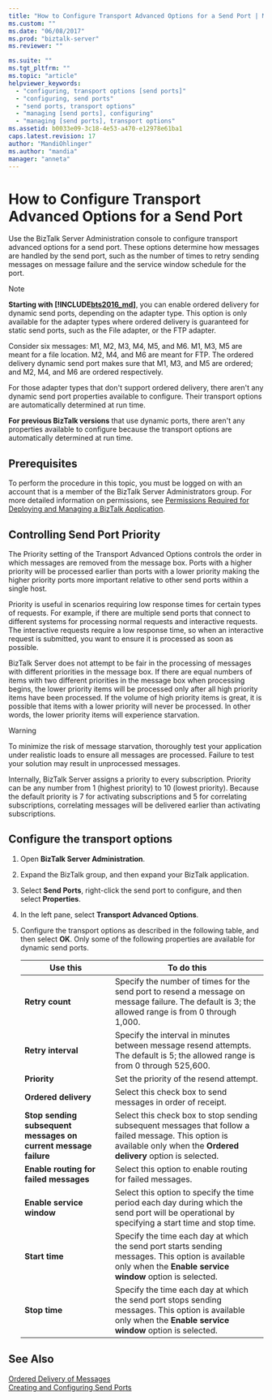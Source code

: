 ```yaml
---
title: "How to Configure Transport Advanced Options for a Send Port | Microsoft Docs"
ms.custom: ""
ms.date: "06/08/2017"
ms.prod: "biztalk-server"
ms.reviewer: ""

ms.suite: ""
ms.tgt_pltfrm: ""
ms.topic: "article"
helpviewer_keywords: 
  - "configuring, transport options [send ports]"
  - "configuring, send ports"
  - "send ports, transport options"
  - "managing [send ports], configuring"
  - "managing [send ports], transport options"
ms.assetid: b0033e09-3c18-4e53-a470-e12978e61ba1
caps.latest.revision: 17
author: "MandiOhlinger"
ms.author: "mandia"
manager: "anneta"
---
```

# How to Configure Transport Advanced Options for a Send Port
Use the BizTalk Server Administration console to configure transport advanced options for a send port. These options determine how messages are handled by the send port, such as the number of times to retry sending messages on message failure and the service window schedule for the port.  
  
> [!NOTE]
> **Starting with [!INCLUDE[bts2016_md](../includes/bts2016-md.md)]**, you can enable ordered delivery for dynamic send ports, depending on the adapter type. This option is only available for the adapter types where ordered delivery is guaranteed for static send ports, such as the File adapter, or the FTP adapter.
> 
> Consider six messages: M1, M2, M3, M4, M5, and M6. M1, M3, M5 are meant for a file location. M2, M4, and M6 are meant for FTP. The ordered delivery dynamic send port makes sure that M1, M3, and M5 are ordered; and M2, M4, and M6 are ordered respectively. 
> 
> For those adapter types that don't support ordered delivery, there aren't any dynamic send port properties available to configure. Their transport options are automatically determined at run time.  
>
> **For previous BizTalk versions** that use dynamic ports, there aren't any properties available to configure because the transport options are automatically determined at run time.

  
## Prerequisites  
 To perform the procedure in this topic, you must be logged on with an account that is a member of the BizTalk Server Administrators group. For more detailed information on permissions, see [Permissions Required for Deploying and Managing a BizTalk Application](../core/permissions-required-for-deploying-and-managing-a-biztalk-application.md).  
  
## Controlling Send Port Priority  
 The Priority setting of the Transport Advanced Options controls the order in which messages are removed from the message box. Ports with a higher priority will be processed earlier than ports with a lower priority making the higher priority ports more important relative to other send ports within a single host.  
  
 Priority is useful in scenarios requiring low response times for certain types of requests. For example, if there are multiple send ports that connect to different systems for processing normal requests and interactive requests. The interactive requests require a low response time, so when an interactive request is submitted, you want to ensure it is processed as soon as possible.  
  
 BizTalk Server does not attempt to be fair in the processing of messages with different priorities in the message box. If there are equal numbers of items with two different priorities in the message box when processing begins, the lower priority items will be processed only after all high priority items have been processed. If the volume of high priority items is great, it is possible that items with a lower priority will never be processed. In other words, the lower priority items will experience starvation.  
  
> [!WARNING]
>  To minimize the risk of message starvation, thoroughly test your application under realistic loads to ensure all messages are processed. Failure to test your solution may result in unprocessed messages.  
  
 Internally, BizTalk Server assigns a priority to every subscription. Priority can be any number from 1 (highest priority) to 10 (lowest priority). Because the default priority is 7 for activating subscriptions and 5 for correlating subscriptions, correlating messages will be delivered earlier than activating subscriptions.  
  
## Configure the transport options 
  
1.  Open **BizTalk Server Administration**.  
  
2.  Expand the BizTalk group, and then expand your BizTalk application.  
  
3.  Select **Send Ports**, right-click the send port to configure, and then select **Properties**.  
  
4.  In the left pane, select **Transport Advanced Options**.  
  
5.  Configure the transport options as described in the following table, and then select **OK**.  Only some of the following properties are available for dynamic send ports.
  
    |Use this|To do this|  
    |--------------|----------------|  
    |**Retry count**|Specify the number of times for the send port to resend a message on message failure. The default is 3; the allowed range is from 0 through 1,000.|  
    |**Retry interval**|Specify the interval in minutes between message resend attempts. The default is 5; the allowed range is from 0 through 525,600.|  
    |**Priority**|Set the priority of the resend attempt.|  
    |**Ordered delivery**|Select this check box to send messages in order of receipt.|  
    |**Stop sending subsequent messages on current message failure**|Select this check box to stop sending subsequent messages that follow a failed message. This option is available only when the **Ordered delivery** option is selected.|  
    |**Enable routing for failed messages**|Select this option to enable routing for failed messages.|  
    |**Enable service window**|Select this option to specify the time period each day during which the send port will be operational by specifying a start time and stop time.|  
    |**Start time**|Specify the time each day at which the send port starts sending messages. This option is available only when the **Enable service window** option is selected.|  
    |**Stop time**|Specify the time each day at which the send port stops sending messages. This option is available only when the **Enable service window** option is selected.|  
  
## See Also  
[Ordered Delivery of Messages](../core/ordered-delivery-of-messages.md)  
 [Creating and Configuring Send Ports](../core/creating-and-configuring-send-ports.md)